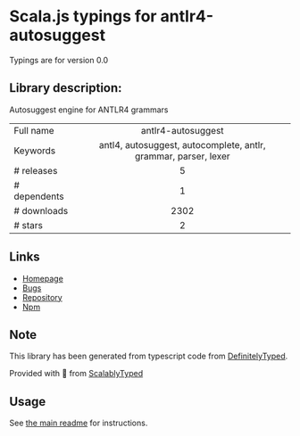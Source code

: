 
# Scala.js typings for antlr4-autosuggest

Typings are for version 0.0

## Library description:
Autosuggest engine for ANTLR4 grammars

|                    |                 |
| ------------------ | :-------------: |
| Full name          | antlr4-autosuggest |
| Keywords           | antl4, autosuggest, autocomplete, antlr, grammar, parser, lexer |
| # releases         | 5 |
| # dependents       | 1 |
| # downloads        | 2302 |
| # stars            | 2 |

## Links
- [Homepage](https://github.com/oranoran/antlr4-autosuggest-js#readme)
- [Bugs](https://github.com/oranoran/antlr4-autosuggest-js/issues)
- [Repository](https://github.com/oranoran/antlr4-autosuggest-js)
- [Npm](https://www.npmjs.com/package/antlr4-autosuggest)
    


## Note
This library has been generated from typescript code from [DefinitelyTyped](https://definitelytyped.org).

Provided with :purple_heart: from [ScalablyTyped](https://github.com/oyvindberg/ScalablyTyped)

## Usage
See [the main readme](../../readme.md) for instructions.


